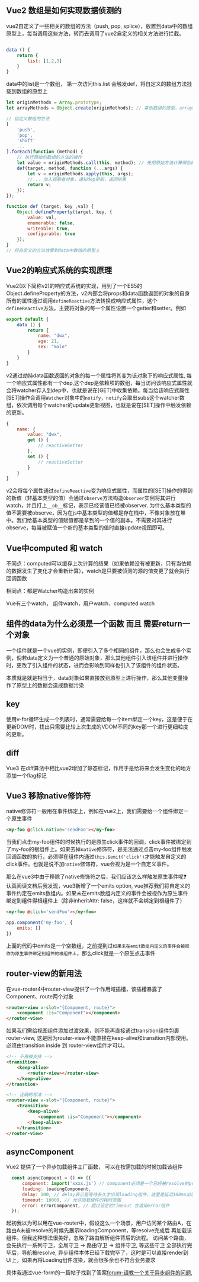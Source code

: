  ## Vue2 数组是如何实现数据侦测的

 vue2自定义了一些相关的数组的方法（push, pop, splice），放置到data中的数组原型上，每当调用这些方法，转而去调用了vue2自定义的相关方法进行拦截。

```js

data () {
    return {
        list: [1,2,3]
    }
}
```

data中的list是一个数组， 第一次访问this.list 会触发def，将自定义的数组方法挂载到数组的原型上

```js
let originMethods = Array.prototype;
let arrayMethods = Object.create(originMethods); // 拿到数组的原型，arrayMethods 这个空对象的原型指向数组的原型, arrayMethods是需要挂载到data中的数组的原型上

// 自定义数组的方法
[
    'push',
    'pop',
    'shift'
    ...
].forEach(function (method) {
    // 执行原始的数组的方法的操作
    let value = originMethods.call(this, method); // 先用原始方法计算得到的值
    def(target, method, function (...args) { 
        let v = originMethods.apply(this, args);
        //... 加入观察者对象，通知dep更新，返回结果
        return v;
    });
});

function def (target, key ,val) {
    Object.defineProperty(target, key, {
        value: val,
        enumerable: false,
        writeable: true,
        configurable: true
    });
}
// 将自定义的方法放置到data中数组的原型上
```

##  Vue2的响应式系统的实现原理

Vue2(以下简称v2)的响应式系统的实现，用到了一个ES5的Object.defineProperty的方法，v2内部会将props和data函数返回的对象的自身所有的属性通过调用`defineReactive`方法转换成响应式属性，这个`defineReactive`方法，主要将对象的每一个属性设置一个getter和setter。例如

```js
export default {
    data () {
        return {
            name: "dwx",
            age: 21,
            sex: "male"
        }
    }
}
```
v2通过劫持data函数返回的对象的每一个属性将其变为该对象下的响应式属性, 每一个响应式属性都有一个dep,这个dep是依赖项的数组，每当访问该响应式属性就会将watcher存入到dep中，也就是说在[GET]中收集依赖。每当给该响应式属性[SET]操作会调用`Watcher`对象中的`notify`，`notify`会取出subs这个watcher数组，依次调用每个watcher的update更新视图，也就是说在[SET]操作中触发依赖的更新。

```js
{
    name: {
        value: "dwx",
        get () {
            // reactiveGetter
        },  
        set () {
            // reactiveSetter
        }
    }
}
```
v2会将每个属性通过`defineReactive`变为响应式属性，而属性的[SET]操作的得到的新值（非基本类型的值）会通过`observe`方法构造`Observer`实例将其进行watch，并且打上``__ob__``标记，表示已经该值已经被observer. 为什么基本类型的值不需要被observe，因为在js中基本类型的值都是存在栈中，不像对象放在堆中。我们给基本类型的值赋值都是拿到的一个值的副本。不需要对其进行observe，每当被赋值一个新的基本类型的值时直接update视图即可。


## Vue中computed 和 watch

不同点：computed可以缓存上次计算的结果（如果依赖没有被更新，只有当依赖的数据发生了变化才会重新计算），watch是只要被侦测的源的值变更了就会执行回调函数

相同点：都是Watcher构造出来的实例

Vue有三个watch， 组件watch，用户watch，computed watch

## 组件的data为什么必须是一个函数 而且 需要return一个对象

一个组件就是一个vue的实例，即便引入了多个相同的组件，那么也会生成多个实例，倘若data定义为一个普通的原始对象，那么其他组件引入该组件并进行操作时，更改了引入组件的状态，进而会影响到同样也引入了该组件的组件状态。

本质就是就是相当于，data对象如果直接放到原型上进行操作，那么其他变量操作了原型上的数据会造成数据污染

## key

使用v-for循环生成一个列表时，通常需要给每一个item绑定一个key，这是便于在更新DOM时，找出只需要比较上次生成的VDOM不同的key那一个进行更细粒度的更新。


## diff

Vue3 在diff算法中相比vue2增加了静态标记，作用于是给将来会发生变化的地方添加一个flag标记


## Vue3 移除native修饰符


native修饰符一般用在事件绑定上，例如在vue2上，我们需要给一个组件绑定一个原生事件

```html
<my-foo @click.native='sendFoo'></my-foo>
````

当我们点击my-foo组件的时候执行的是原生click事件的回调，click事件被绑定到了my-foo的根组件上。如果去掉`native`修饰符，是无法通过点击my-foo组件触发回调函数的执行，必须得在组件内通过`this.$emit('click')`才能触发自定义的click事件。也就是说不加`native`修饰符，vue会视为是一个自定义事件。

那么在vue3中由于移除了native修饰符之后，我们应该怎么样触发原生事件呢❓ 认真阅读文档后我发现，vue3新增了一个emits option, vue推荐我们将自定义的事件约定在emits数组内。如果未在emits数组内定义的事件会被视作为原生事件绑定到组件得根组件上（除非inheritAttr: false，这样就不会绑定到根组件了）

```html {1}
<my-foo @click='sendFoo'></my-foo>
````

```js
app.component('my-foo', {
    emits: []
})
````
上面的代码中emits是一个空数组，之前提到过`如果未在emit数组内定义的事件会被视作为原生事件绑定到组件的根组件上`，那么click就是一个原生点击事件


## router-view的新用法

在vue-router4中router-view提供了一个作用域插槽，该插槽暴露了Component、route两个对象

```html
<router-view v-slot="{Component, route}">
    <component :is="Component"></component>
</router-view>
```
如果我们需给视图组件添加过渡效果，则不能再直接通过transition组件包裹router-view, 这是因为router-view不能直接在keep-alive和transition内部使用。 必须由transition inside 到 router-view组件才可以。

```html
<!-- 不再被支持 -->
<transition>
    <keep-alive>
        <router-view></router-view>
    </keep-alive>
</transtion>
````

```html
<!-- 正确的写法 -->
<router-view v-slot="{Component, route}">
    <transition>
        <keep-alive>
            <component :is="Component"></component>
        </keep-alive>
    </transition>
</router-view>
```

## asyncComponent

Vue2 提供了一个异步加载组件工厂函数， 可以在按需加载的时候加载该组件

```js
  const asyncCompoent = () => ({
      component: import('xxxx.js') // component必须是一个已经被resolve的promise
      loading: loadingComponent,
      delay: 100, // delay表示是等待多久才出现loading组件，这里是延迟100ms出现loading
      timeout: 10000, // 允许加载组件的耗时范围
      error: errorComponent, // 超过设定的timeout 会渲染error组件
  });
```
起初我以为可以用在vue-router中，假设这么一个场景，用户访问某个路由A，在路由A未被resolve的时候先展示loadingComponent，等resolve完成后
再加载该组件。但我这种想法很美好，忽略了路由解析组件背后的流程。 访问某个路由，会先执行一系列守卫，全局守卫 -> 路由守卫 -> 组件守卫, 等这些守卫
全部执行完毕后，导航被resolve, 异步组件本体已经下载完毕了，这时是可以直接render到UI上，如果再将Loading组件渲染，就会很多余也不符合业务要求

具体我通过vue-form的一篇帖子找到了答案[forum-请教一个关于异步组件的问题](https://forum.vuejs.org/t/topic/95387/10),